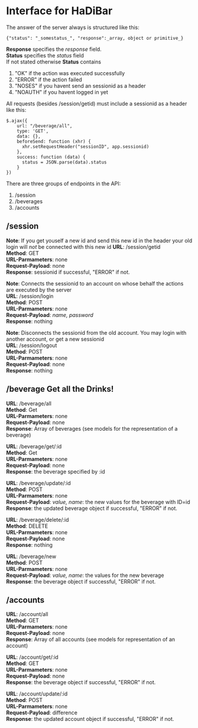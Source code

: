 # Interface for HaDiBar

The answer of the server always is structured like this:

    {"status": "_somestatus_", "response":_array, object or primitive_}   

**Response** specifies the _response_ field.  
**Status**  specifies the _status_ field  
If not stated otherwise **Status** contains  
1. "OK" if the action was executed successfully  
2. "ERROR" if the action failed  
3. "NOSES" if you havent send an sessionid as a header  
4. "NOAUTH" if you havent logged in yet  

All requests (besides /session/getid) must include a sessionid as a header like this:  

    $.ajax({
        url: "/beverage/all",
        type: 'GET',
        data: {},
        beforeSend: function (xhr) {
          xhr.setRequestHeader("sessionID", app.sessionid)
        },
        success: function (data) {
          status = JSON.parse(data).status
        }
    })  

There are three groups of endpoints in the API:

1. /session
2. /beverages
3. /accounts

## /session

**Note**: If you get youself a new id and send this new id in the header your old login will *not* be connected with this new id 
**URL**: /session/getid  
**Method**: GET  
**URL-Parmameters**: none  
**Request-Payload**: none  
**Response**: sessionid if successful, "ERROR" if not. 

**Note**: Connects the sessionid to an account on whose behalf the actions are executed by the server  
**URL**: /session/login  
**Method**: POST  
**URL-Parmameters**: none  
**Request-Payload**: _name, password_   
**Response**: nothing

**Note**: Disconnects the sessionid from the old account. You may login with another account, or get a new sessionid  
**URL**: /session/logout  
**Method**: POST  
**URL-Parmameters**: none  
**Request-Payload**: none   
**Response**: nothing

## /beverage Get all the Drinks!
**URL**: /beverage/all  
**Method**: Get  
**URL-Parmameters**: none  
**Request-Payload**: none  
**Response**: Array of beverages (see models for the representation of a beverage)  
  
**URL**: /beverage/get/:id  
**Method**: Get  
**URL-Parmameters**: none  
**Request-Payload**: none  
**Response**: the beverage specified by :id  
  
**URL**: /beverage/update/:id   
**Method**: POST  
**URL-Parmameters**: none  
**Request-Payload**: _value, name_: the new values for the beverage with ID=id  
**Response**: the updated beverage object if successful, "ERROR" if not.   

**URL**: /beverage/delete/:id   
**Method**: DELETE  
**URL-Parmameters**: none  
**Request-Payload**: none  
**Response**: nothing  
   
**URL**: /beverage/new  
**Method**: POST  
**URL-Parmameters**: none  
**Request-Payload**: _value, name_: the values for the new beverage  
**Response**: the beverage object if successful, "ERROR" if not.  

## /accounts 

**URL**: /account/all  
**Method**: GET  
**URL-Parmameters**: none  
**Request-Payload**: none   
**Response**: Array of all accounts (see models for representation of an account)  

**URL**: /account/get/:id  
**Method**: GET  
**URL-Parmameters**: none  
**Request-Payload**: none   
**Response**: the beverage object if successful, "ERROR" if not.  

**URL**: /account/update/:id  
**Method**: POST  
**URL-Parmameters**: none  
**Request-Payload**: difference   
**Response**: the updated account object if successful, "ERROR" if not.  


